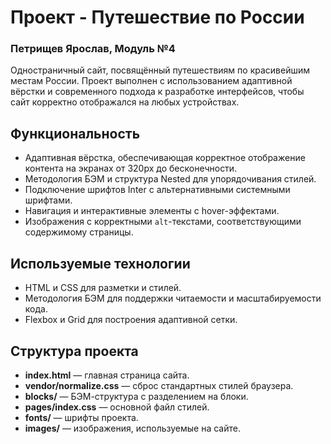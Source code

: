 # Проект - Путешествие по России

### Петрищев Ярослав, Модуль №4

Одностраничный сайт, посвящённый путешествиям по красивейшим местам России. Проект выполнен с использованием адаптивной вёрстки и современного подхода к разработке интерфейсов, чтобы сайт корректно отображался на любых устройствах.

## Функциональность
- Адаптивная вёрстка, обеспечивающая корректное отображение контента на экранах от 320px до бесконечности.
- Методология БЭМ и структура Nested для упорядочивания стилей.
- Подключение шрифтов Inter с альтернативными системными шрифтами.
- Навигация и интерактивные элементы с hover-эффектами.
- Изображения с корректными `alt`-текстами, соответствующими содержимому страницы.

## Используемые технологии
- HTML и CSS для разметки и стилей.
- Методология БЭМ для поддержки читаемости и масштабируемости кода.
- Flexbox и Grid для построения адаптивной сетки.

## Структура проекта
- **index.html** — главная страница сайта.
- **vendor/normalize.css** — сброс стандартных стилей браузера.
- **blocks/** — БЭМ-структура с разделением на блоки.
- **pages/index.css** — основной файл стилей.
- **fonts/** — шрифты проекта.
- **images/** — изображения, используемые на сайте.